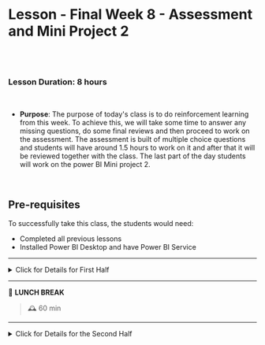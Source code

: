 # Lesson - Final Week 8 - Assessment and Mini Project 2

<br><br>

### Lesson Duration: 8 hours

<br>

- **Purpose**: The purpose of today's class is to do reinforcement learning from this week. To achieve this, we will take some time to answer any missing questions, do some final reviews and then proceed to work on the assessment. The assessment is built of multiple choice questions and students will have around 1.5 hours to work on it and after that it will be reviewed together with the class. The last part of the day students will work on the power BI Mini project 2.

<br>

## Pre-requisites

To successfully take this class, the students would need:

- Completed all previous lessons
- Installed Power BI Desktop and have Power BI Service

---

<details>
<summary> Click for Details for First Half </summary>

<br>

### Stand up

> 🕰️ 60 minutes

> :exclamation: Note to the instructor: Before the day begins, the instructors are recommended to conduct a stand up for 45-60 minutes to give some time to students to discuss what they liked and disliked this week, and if they have some feedback to share about what they would like to change/improve for the coming week/weeks. Please prepare a **list of to-do's/actions** to be taken that will be shared with the whole class. Also set a deadline after discussing with the TAs so that the students know when they action plan will be implemented.

<br>

### Review

> 🕰️ 60 minutes

Recap the week and ask the students if they have any pressing concerns about the contents discussed.

<br>

### Assessment Instructions

> 🕰️ 120 minutes

> :exclamation: Note for instructor: Assessment can be found in Studio and you will have to unlock it to make it visible for students.

This assessment contains questions (Multiple Choice Questions with One Option Correct or More than One Option Correct, True False etc.) on the topics covered in class. Please read the instructions carefully.

- This is a timed test. 90 minutes are given to the students to finish the assessment.
- Students are not allowed to discuss with other colleagues.
- Solutions to the assessment will be discussed at the end of the test.

</details>

---

:sandwich: **LUNCH BREAK**

> 🕰️ 60 min

---

<details>
<summary> Click for Details for the Second Half</summary>

<br>

### Mini Project 2

> 🕰️ 120 minutes

> :exclamation: Note for instructor: The Mini Project brief can be found [here](https://github.com/haggarw3/Power-BI-V1/blob/main/02_lean_lessons/week_2/day_5/mini_project.md) and this is the same content students have access to.

Discuss the details on the mini project. Give students a brief about the what is the problem, what is expected and what are the deliverables.

</details>
